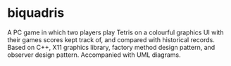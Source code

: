 # biquadris

A PC game in which two players play Tetris on a colourful graphics UI with their games scores kept track of, and compared with historical records. Based on C++, X11 graphics library, factory method design pattern, and observer design pattern. Accompanied with UML diagrams.
